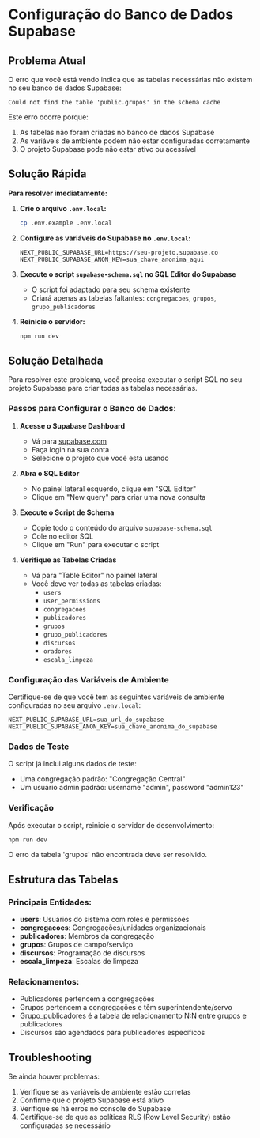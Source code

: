 # Configuração do Banco de Dados Supabase

## Problema Atual

O erro que você está vendo indica que as tabelas necessárias não existem no seu banco de dados Supabase:

```
Could not find the table 'public.grupos' in the schema cache
```

Este erro ocorre porque:
1. As tabelas não foram criadas no banco de dados Supabase
2. As variáveis de ambiente podem não estar configuradas corretamente
3. O projeto Supabase pode não estar ativo ou acessível

## Solução Rápida

**Para resolver imediatamente:**

1. **Crie o arquivo `.env.local`:**
   ```bash
   cp .env.example .env.local
   ```

2. **Configure as variáveis do Supabase no `.env.local`:**
   ```env
   NEXT_PUBLIC_SUPABASE_URL=https://seu-projeto.supabase.co
   NEXT_PUBLIC_SUPABASE_ANON_KEY=sua_chave_anonima_aqui
   ```

3. **Execute o script `supabase-schema.sql` no SQL Editor do Supabase**
   - O script foi adaptado para seu schema existente
   - Criará apenas as tabelas faltantes: `congregacoes`, `grupos`, `grupo_publicadores`

4. **Reinicie o servidor:**
   ```bash
   npm run dev
   ```

## Solução Detalhada

Para resolver este problema, você precisa executar o script SQL no seu projeto Supabase para criar todas as tabelas necessárias.

### Passos para Configurar o Banco de Dados:

1. **Acesse o Supabase Dashboard**
   - Vá para [supabase.com](https://supabase.com)
   - Faça login na sua conta
   - Selecione o projeto que você está usando

2. **Abra o SQL Editor**
   - No painel lateral esquerdo, clique em "SQL Editor"
   - Clique em "New query" para criar uma nova consulta

3. **Execute o Script de Schema**
   - Copie todo o conteúdo do arquivo `supabase-schema.sql`
   - Cole no editor SQL
   - Clique em "Run" para executar o script

4. **Verifique as Tabelas Criadas**
   - Vá para "Table Editor" no painel lateral
   - Você deve ver todas as tabelas criadas:
     - `users`
     - `user_permissions`
     - `congregacoes`
     - `publicadores`
     - `grupos`
     - `grupo_publicadores`
     - `discursos`
     - `oradores`
     - `escala_limpeza`

### Configuração das Variáveis de Ambiente

Certifique-se de que você tem as seguintes variáveis de ambiente configuradas no seu arquivo `.env.local`:

```env
NEXT_PUBLIC_SUPABASE_URL=sua_url_do_supabase
NEXT_PUBLIC_SUPABASE_ANON_KEY=sua_chave_anonima_do_supabase
```

### Dados de Teste

O script já inclui alguns dados de teste:
- Uma congregação padrão: "Congregação Central"
- Um usuário admin padrão: username "admin", password "admin123"

### Verificação

Após executar o script, reinicie o servidor de desenvolvimento:

```bash
npm run dev
```

O erro da tabela 'grupos' não encontrada deve ser resolvido.

## Estrutura das Tabelas

### Principais Entidades:

- **users**: Usuários do sistema com roles e permissões
- **congregacoes**: Congregações/unidades organizacionais
- **publicadores**: Membros da congregação
- **grupos**: Grupos de campo/serviço
- **discursos**: Programação de discursos
- **escala_limpeza**: Escalas de limpeza

### Relacionamentos:

- Publicadores pertencem a congregações
- Grupos pertencem a congregações e têm superintendente/servo
- Grupo_publicadores é a tabela de relacionamento N:N entre grupos e publicadores
- Discursos são agendados para publicadores específicos

## Troubleshooting

Se ainda houver problemas:

1. Verifique se as variáveis de ambiente estão corretas
2. Confirme que o projeto Supabase está ativo
3. Verifique se há erros no console do Supabase
4. Certifique-se de que as políticas RLS (Row Level Security) estão configuradas se necessário